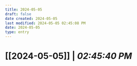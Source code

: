 ```yaml
---
title: 2024-05-05
draft: false
date created: 2024-05-05
last modified: 2024-05-05 02:45:08 PM
date: 2024-05-05
type: entry
---
```


# **[[2024-05-05]]** | *02:45:40 PM*